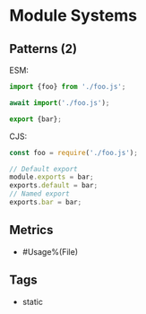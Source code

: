 # Module Systems

## Patterns (2)

ESM:

```js
import {foo} from './foo.js';

await import('./foo.js');

export {bar};
```

CJS:

```js
const foo = require('./foo.js');

// Default export
module.exports = bar;
exports.default = bar;
// Named export
exports.bar = bar;
```

## Metrics

* #Usage%(File)

## Tags

* static
